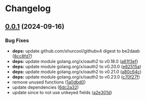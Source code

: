 # Changelog

## [0.0.1](https://github.com/Jmainguy/githubstats/compare/v0.0.0...v0.0.1) (2024-09-16)


### Bug Fixes

* **deps:** update github.com/shurcool/githubv4 digest to be2daab ([8cc8fd7](https://github.com/Jmainguy/githubstats/commit/8cc8fd7858362c70e82c2eb6261171daa5e90d43))
* **deps:** update module golang.org/x/oauth2 to v0.18.0 ([a61f3ef](https://github.com/Jmainguy/githubstats/commit/a61f3ef0d3d8bf2d262d7232cecce7a1b3ddda33))
* **deps:** update module golang.org/x/oauth2 to v0.20.0 ([e82515a](https://github.com/Jmainguy/githubstats/commit/e82515a6ee57740e1ff7a0616bce440cac9c322d))
* **deps:** update module golang.org/x/oauth2 to v0.21.0 ([a80c64c](https://github.com/Jmainguy/githubstats/commit/a80c64cc158c013d8362ffcdcabe90f62103d7fe))
* **deps:** update module golang.org/x/oauth2 to v0.23.0 ([c70f27f](https://github.com/Jmainguy/githubstats/commit/c70f27fc15b006a7926023aa05ca879c0dc2ecc0))
* remove unused functions ([1a0dbd0](https://github.com/Jmainguy/githubstats/commit/1a0dbd0a7d7fc1225a20eeb61330a9f87cae2b80))
* update dependencies ([6dc2a32](https://github.com/Jmainguy/githubstats/commit/6dc2a3282b15a49a641d95a5a9d9e1f65d38383e))
* update since to not use unkeyed fields ([a2e301d](https://github.com/Jmainguy/githubstats/commit/a2e301d73b806e8cc509f55bde837e9406ca31fe))
